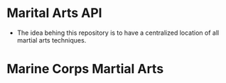 # Marital Arts API

- The idea behing this repository is to have a centralized location of all martial arts techniques. 



# Marine Corps Martial Arts
